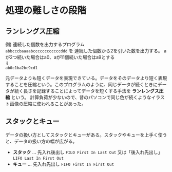 # 処理の難しさの段階
## ランレングス圧縮
例) 連続した個数を出力するプログラム<br>
`abbcccbaaaabccccccccccccddd`
を
連続した個数から2を引いた数を出力する。
aが2つ続いた場合はa0、aが11個続いた場合はa9とする
<br>⇓<br>
`ab0c1ba2bc9cd1`

元データよりも短くデータを表現できている。データをそのデータより短く表現することを圧縮という。このプログラムのように、同じデータが続くときにデータが続く長さを記録することによってデータを短くする手法を __ランレングス圧縮__ という。
計算負荷が少ないので、昔のパソコンで同じ色が続くようなイラスト画像の圧縮に使われることがあった。

## スタックとキュー
データの扱い方としてスタックとキューがある。スタックやキューを上手く使うと、データの扱い方の幅が広がる。
* __スタック__ ... 先入れ後出し `FILO First In Last Out` 又は「後入れ先出し」`LIFO Last In First Out`
* __キュー__ ... 先入れ先出し `FIFO First In First Out` 